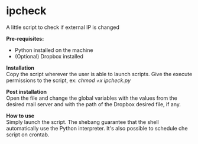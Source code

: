 ipcheck
=======

A little script to check if external IP is changed

<b>Pre-requisites:</b>
- Python installed on the machine
- (Optional) Dropbox installed

<b>Installation</b>
<br />
Copy the script wherever the user is able to launch scripts. 
Give the execute permissions to the script, ex: *chmod +x ipcheck.py*

<b>Post installation</b>
<br />
Open the file and change the global variables with the values from the desired mail server and with the path of the Dropbox desired file, if any.

<b>How to use</b>
<br />
Simply launch the script. The shebang guarantee that the shell automatically use the Python interpreter.
It's also possible to schedule che script on crontab.


